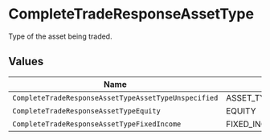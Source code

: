 # CompleteTradeResponseAssetType

Type of the asset being traded.


## Values

| Name                                                 | Value                                                |
| ---------------------------------------------------- | ---------------------------------------------------- |
| `CompleteTradeResponseAssetTypeAssetTypeUnspecified` | ASSET_TYPE_UNSPECIFIED                               |
| `CompleteTradeResponseAssetTypeEquity`               | EQUITY                                               |
| `CompleteTradeResponseAssetTypeFixedIncome`          | FIXED_INCOME                                         |